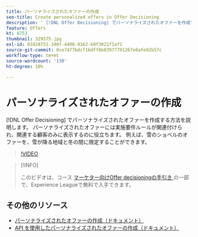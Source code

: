 ```yaml
---
title: パーソナライズされたオファーの作成
seo-title: Create personalized offers in Offer Decisioning
description: ' [!DNL Offer Decisioning] でパーソナライズされたオファーを作成する方法を説明します。 パーソナライズされたオファーには実施要件ルールが関連付けられ、関連する顧客のみに表示するのに役立ちます。'
feature: Offers
kt: 6753
thumbnail: 329375.jpg
exl-id: 03428751-340f-4400-9162-b0f3021f1af1
source-git-commit: 0ce7477bdcf1bdff8b83977791267e8afe92b57c
workflow-type: tm+mt
source-wordcount: '130'
ht-degree: 10%

---
```


# パーソナライズされたオファーの作成

[!DNL Offer Decisioning] でパーソナライズされたオファーを作成する方法を説明します。 パーソナライズされたオファーには実施要件ルールが関連付けられ、関連する顧客のみに表示するのに役立ちます。 例えば、雪のショベルのオファーを、雪が降る地域と冬の間に限定することができます。

>[!VIDEO](https://video.tv.adobe.com/v/329375?quality=12&learn=on)

>[!INFO]
>
> このビデオは、コース [ マーケター向けOffer decisioningの手引き ](https://experienceleague.adobe.com/?recommended=ExperiencePlatform-U-1-2020.1.offerdecisioning?lang=ja) の一部で、Experience Leagueで無料で入手できます。


## その他のリソース

* [パーソナライズされたオファーの作成（ドキュメント）](https://experienceleague.adobe.com/docs/journey-optimizer/using/offer-decisioniong/managing-offers-in-the-offer-library/creating-personalized-offers.html)
* [API を使用したパーソナライズされたオファーの作成（ドキュメント）](https://experienceleague.adobe.com/docs/journey-optimizer/using/offer-decisioniong/api-reference/offers-api/personalized-offers/create.html)
